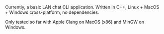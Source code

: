 Currently, a basic LAN chat CLI application.
Written in C++, Linux + MacOS + Windows cross-platform, no dependencies.

Only tested so far with Apple Clang on MacOS (x86) and MinGW on Windows.
